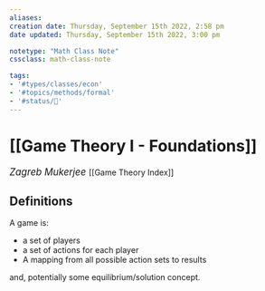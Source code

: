 ```yaml
---
aliases:
creation date: Thursday, September 15th 2022, 2:58 pm
date updated: Thursday, September 15th 2022, 3:00 pm

notetype: "Math Class Note"
cssclass: math-class-note

tags: 
- '#types/classes/econ'
- '#topics/methods/formal' 
- '#status/🚧'
---
```


# [[Game Theory I - Foundations]]
<span style = "font-size:120%"><i >Zagreb Mukerjee </i></span>
[[Game Theory Index]]



## Definitions

A game is:
- a set of players
- a set of actions for each player
- A mapping from all possible action sets to results

and, potentially some equilibrium/solution concept.

